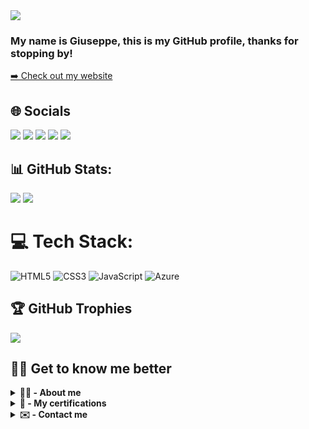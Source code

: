 <img src="https://rishavanand.github.io/static/images/greetings.gif">

### My name is Giuseppe, this is my GitHub profile, thanks for stopping by! 
<a href="https://quicklylearning.me/">➡️ Check out my website</a>

## 🌐 Socials

<a href="https://stackoverflow.com/users/21118497" target="blank"><img src="https://badges.aleen42.com/src/stackoverflow.svg" /></a>
<a href="https://meta.stackexchange.com/users/1320193" target="blank"><img src="https://badges.aleen42.com/src/stackexchange.svg" /></a>
<a href="https://reddit.com/user/QuicklyLearning_" target="blank"><img src="https://badges.aleen42.com/src/reddit.svg"/></a>
<a href="https://quicklylearning.me/feed.xml" target="blank"><img src="https://badges.aleen42.com/src/github.svg" /></a>
<a href="https://quicklylearning.me/feed.xml" target="blank"><img src="https://badges.aleen42.com/src/rss.svg"/></a>
                                                                  
                                                                  
## 📊 GitHub Stats:
![](https://github-readme-stats.vercel.app/api?username=quicklylearning&theme=radical&hide_border=false&include_all_commits=false&count_private=false) ![](https://github-readme-streak-stats.herokuapp.com/?user=quicklylearning&theme=radical&hide_border=false)

# 💻 Tech Stack:
![HTML5](https://img.shields.io/badge/html5-%23E34F26.svg?style=for-the-badge&logo=html5&logoColor=white) ![CSS3](https://img.shields.io/badge/css3-%231572B6.svg?style=for-the-badge&logo=css3&logoColor=white) ![JavaScript](https://img.shields.io/badge/javascript-%23323330.svg?style=for-the-badge&logo=javascript&logoColor=%23F7DF1E) ![Azure](https://img.shields.io/badge/azure-%230072C6.svg?style=for-the-badge&logo=azure-devops&logoColor=white)

## 🏆 GitHub Trophies
![](https://github-profile-trophy.vercel.app/?username=QuicklyLearning&theme=dracula&no-frame=false&no-bg=false&margin-w=4)

## 👨‍💻 Get to know me better

<details>
  <summary><b>🙋‍♂️&nbsp;-&nbsp;About&nbsp;me</b></summary>
  <br>
  <p>My name is Liberato Giuseppe Fusco, as you can tell from my profile I have a very strong interest in all topics related to IT, currently I'm not working on any big projects except my own website, but I'm currently learning new things in the field of computer architecture, networking and cybersecurity in the near future I would like to learn more about PowerShell and Microsoft Azure.<p>
</details> 

<details>
  <summary><b>🚀&nbsp;-&nbsp;My&nbsp;certifications</b></summary>
  <br>
  The table below lists all the certificates I have earned so far.
  
| Certifications | Badge |
|--|--| 
| Microsoft Certified: Azure Fundamentals | <a href="https://www.credly.com/badges/f83439db-c330-4957-96ef-e43e66275e08/public_url"><img src="https://images.credly.com/images/be8fcaeb-c769-4858-b567-ffaaa73ce8cf/image.png" width="23%"></a> |
| Microsoft Certified: Security, Compliance, and Identity Fundamentals | <a href="https://www.credly.com/badges/62458b3c-7633-4c37-9519-886630dc22c9/public_url"><img src="https://images.credly.com/images/fc1352af-87fa-4947-ba54-398a0e63322e/security-compliance-and-identity-fundamentals-600x600.png" width="23%"></a> |
| Microsoft 365 Certified: Fundamentals | <a href="https://www.credly.com/badges/ea9f638d-924e-4fb0-afad-1acab67efc09/public_url"><img src="https://images.credly.com/images/0c6d9839-f468-4adc-987d-5cfae4a9ee67/image.png" width="23%"></a> |

</details> 

<details>
  <summary><b>✉️&nbsp;-&nbsp;Contact&nbsp;me</b></summary>
  <br>
  <img src="https://badges.krynn.dev/email?address=l.giuseppe.fusco@outlook.de&padding=5"> 
  
</details> 

